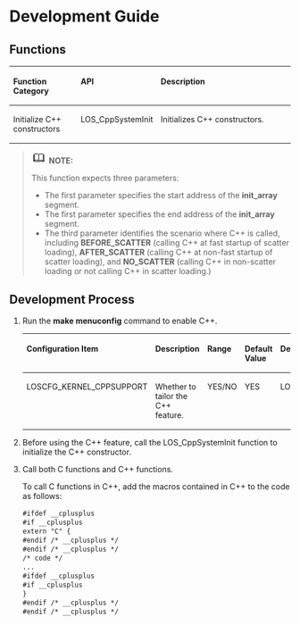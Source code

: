 # Development Guide<a name="EN-US_TOPIC_0302389228"></a>

## Functions<a name="section4529911120325"></a>

<a name="en-us_topic_0175230498_table5999158320325"></a>
<table><thead align="left"><tr id="en-us_topic_0175230498_row2323990220325"><th class="cellrowborder" valign="top" width="24.76247624762476%" id="mcps1.1.4.1.1"><p id="en-us_topic_0175230498_p1748969020325"><a name="en-us_topic_0175230498_p1748969020325"></a><a name="en-us_topic_0175230498_p1748969020325"></a>Function Category</p>
</th>
<th class="cellrowborder" valign="top" width="23.002300230023003%" id="mcps1.1.4.1.2"><p id="en-us_topic_0175230498_p5025139720325"><a name="en-us_topic_0175230498_p5025139720325"></a><a name="en-us_topic_0175230498_p5025139720325"></a>API</p>
</th>
<th class="cellrowborder" valign="top" width="52.235223522352236%" id="mcps1.1.4.1.3"><p id="en-us_topic_0175230498_p2204176620325"><a name="en-us_topic_0175230498_p2204176620325"></a><a name="en-us_topic_0175230498_p2204176620325"></a>Description</p>
</th>
</tr>
</thead>
<tbody><tr id="en-us_topic_0175230498_row1839119416414"><td class="cellrowborder" valign="top" width="24.76247624762476%" headers="mcps1.1.4.1.1 "><p id="en-us_topic_0175230498_p5391141124113"><a name="en-us_topic_0175230498_p5391141124113"></a><a name="en-us_topic_0175230498_p5391141124113"></a>Initialize C++ constructors</p>
</td>
<td class="cellrowborder" valign="top" width="23.002300230023003%" headers="mcps1.1.4.1.2 "><p id="en-us_topic_0175230498_p11391441164119"><a name="en-us_topic_0175230498_p11391441164119"></a><a name="en-us_topic_0175230498_p11391441164119"></a>LOS_CppSystemInit</p>
</td>
<td class="cellrowborder" valign="top" width="52.235223522352236%" headers="mcps1.1.4.1.3 "><p id="en-us_topic_0175230498_p17391204116414"><a name="en-us_topic_0175230498_p17391204116414"></a><a name="en-us_topic_0175230498_p17391204116414"></a>Initializes C++ constructors.</p>
</td>
</tr>
</tbody>
</table>

>![](public_sys-resources/icon-note.gif) **NOTE:** 
>
>This function expects three parameters:
>-   The first parameter specifies the start address of the  **init\_array**  segment.
>-   The first parameter specifies the end address of the  **init\_array**  segment.
>-   The third parameter identifies the scenario where C++ is called, including  **BEFORE\_SCATTER**  \(calling C++ at fast startup of scatter loading\),  **AFTER\_SCATTER**  \(calling C++ at non-fast startup of scatter loading\), and  **NO\_SCATTER**  \(calling C++ in non-scatter loading or not calling C++ in scatter loading.\)

## Development Process<a name="section41972154195820"></a>

1.  Run the  **make menuconfig**  command to enable C++.

    <a name="table06655375130"></a>
    <table><thead align="left"><tr id="row8665203751318"><th class="cellrowborder" valign="top" width="24.36%" id="mcps1.1.6.1.1"><p id="p61687296155221"><a name="p61687296155221"></a><a name="p61687296155221"></a>Configuration Item</p>
    </th>
    <th class="cellrowborder" valign="top" width="32.09%" id="mcps1.1.6.1.2"><p id="p25007692155221"><a name="p25007692155221"></a><a name="p25007692155221"></a>Description</p>
    </th>
    <th class="cellrowborder" valign="top" width="10.27%" id="mcps1.1.6.1.3"><p id="p47081329204415"><a name="p47081329204415"></a><a name="p47081329204415"></a>Range</p>
    </th>
    <th class="cellrowborder" valign="top" width="8.64%" id="mcps1.1.6.1.4"><p id="p7383544155221"><a name="p7383544155221"></a><a name="p7383544155221"></a>Default Value</p>
    </th>
    <th class="cellrowborder" valign="top" width="24.64%" id="mcps1.1.6.1.5"><p id="p34917797155221"><a name="p34917797155221"></a><a name="p34917797155221"></a>Dependency</p>
    </th>
    </tr>
    </thead>
    <tbody><tr id="row9665837161320"><td class="cellrowborder" valign="top" width="24.36%" headers="mcps1.1.6.1.1 "><p id="p3665143710130"><a name="p3665143710130"></a><a name="p3665143710130"></a>LOSCFG_KERNEL_CPPSUPPORT</p>
    </td>
    <td class="cellrowborder" valign="top" width="32.09%" headers="mcps1.1.6.1.2 "><p id="p13665737191318"><a name="p13665737191318"></a><a name="p13665737191318"></a>Whether to tailor the C++ feature.</p>
    </td>
    <td class="cellrowborder" valign="top" width="10.27%" headers="mcps1.1.6.1.3 "><p id="p19665193721319"><a name="p19665193721319"></a><a name="p19665193721319"></a>YES/NO</p>
    </td>
    <td class="cellrowborder" valign="top" width="8.64%" headers="mcps1.1.6.1.4 "><p id="p1866573713131"><a name="p1866573713131"></a><a name="p1866573713131"></a>YES</p>
    </td>
    <td class="cellrowborder" valign="top" width="24.64%" headers="mcps1.1.6.1.5 "><p id="p1266519378138"><a name="p1266519378138"></a><a name="p1266519378138"></a>LOSCFG_KERNEL_EXTKERNEL</p>
    </td>
    </tr>
    </tbody>
    </table>

2.  Before using the C++ feature, call the LOS\_CppSystemInit function to initialize the C++ constructor.
3.  Call both C functions and C++ functions.

    To call C functions in C++, add the macros contained in C++ to the code as follows:

    ```
    #ifdef __cplusplus
    #if __cplusplus
    extern "C" {
    #endif /* __cplusplus */
    #endif /* __cplusplus */
    /* code */
    ...
    #ifdef __cplusplus
    #if __cplusplus
    }
    #endif /* __cplusplus */
    #endif /* __cplusplus */
    ```


